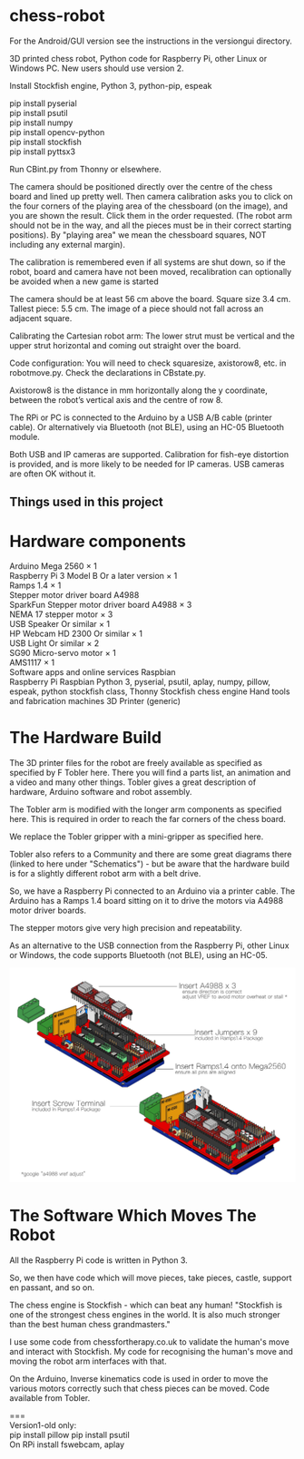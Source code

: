 # chess-robot  
  
For the Android/GUI version see the instructions in the versiongui directory.
    
3D printed chess robot, Python code for Raspberry Pi, other Linux or Windows PC. New users should use version 2.

Install Stockfish engine, Python 3, python-pip, espeak

pip install pyserial  
pip install psutil  
pip install numpy  
pip install opencv-python  
pip install stockfish  
pip install pyttsx3  

Run CBint.py from Thonny or elsewhere.

The camera should be positioned directly over the centre of the chess board and lined up pretty well. Then camera calibration asks you to click on the four corners of the playing area of the chessboard (on the image), and you are shown the result. Click them in the order requested. (The robot arm should not be in the way, and all the pieces must be in their correct starting positions). By "playing area" we mean the chessboard squares, NOT including any external margin).

The calibration is remembered even if all systems are shut down, so if the robot, board and camera have not been moved, recalibration can optionally be avoided when a new game is started

The camera should be at least 56 cm above the board. Square size 3.4 cm. Tallest piece: 5.5 cm. The image of a piece should not fall across an adjacent square.

Calibrating the Cartesian robot arm: The lower strut must be vertical and the upper strut horizontal and coming out straight over the board.

Code configuration: You will need to check squaresize, axistorow8, etc. in robotmove.py. Check the declarations in CBstate.py.

Axistorow8 is the distance in mm horizontally along the y coordinate, between the robot’s vertical axis and the centre of row 8. 


The RPi or PC is connected to the Arduino by a USB A/B cable (printer cable). Or alternatively via Bluetooth (not BLE), using an HC-05 Bluetooth module.

Both USB and IP cameras are supported. Calibration for fish-eye distortion is provided, and is more likely to be needed for IP cameras. USB cameras are often OK without it.

## Things used in this project

# Hardware components

Arduino Mega 2560 ×	1	
Raspberry Pi 3 Model B Or a later version ×	1	
Ramps 1.4 ×	1	
Stepper motor driver board A4988	
SparkFun Stepper motor driver board A4988 ×	3	
NEMA 17 stepper motor ×	3	
USB Speaker Or similar ×	1	
HP Webcam HD 2300 Or similar ×	1	
USB Light Or similar ×	2	
SG90 Micro-servo motor	×	1	
AMS1117 ×	1	
Software apps and online services
Raspbian	
Raspberry Pi Raspbian
Python 3, pyserial, psutil, aplay, numpy, pillow, espeak, python stockfish class, Thonny
Stockfish chess engine
Hand tools and fabrication machines
3D Printer (generic)	

# The Hardware Build

The 3D printer files for the robot are freely available as specified as specified by F Tobler here. There you will find a parts list, an animation and a video and many other things. Tobler gives a great description of hardware, Arduino software and robot assembly.

The Tobler arm is modified with the longer arm components as specified here. This is required in order to reach the far corners of the chess board.

We replace the Tobler gripper with a mini-gripper as specified here.

Tobler also refers to a Community and there are some great diagrams there (linked to here under "Schematics") - but be aware that the hardware build is for a slightly different robot arm with a belt drive.

So, we have a Raspberry Pi connected to an Arduino via a printer cable. The Arduino has a Ramps 1.4 board sitting on it to drive the motors via A4988 motor driver boards.

The stepper motors give very high precision and repeatability.

As an alternative to the USB connection from the Raspberry Pi, other Linux or Windows, the code supports Bluetooth (not BLE), using an HC-05.

![Community Robot Arm](/wiring.jpg)




# The Software Which Moves The Robot

All the Raspberry Pi code is written in Python 3.

So, we then have code which will move pieces, take pieces, castle, support en passant, and so on.

The chess engine is Stockfish - which can beat any human! "Stockfish is one of the strongest chess engines in the world. It is also much stronger than the best human chess grandmasters."

I use some code from chessfortherapy.co.uk to validate the human's move and interact with Stockfish. My code for recognising the human's move and moving the robot arm interfaces with that.

On the Arduino, Inverse kinematics code is used in order to move the various motors correctly such that chess pieces can be moved. Code available from Tobler.




===  
Version1-old only:  
pip install pillow
pip install psutil  
On RPi install fswebcam, aplay

